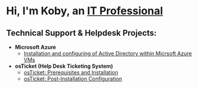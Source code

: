 <h1>Hi, I'm Koby, an <a href="www.linkedin.com/in/koby-noble-aa1917140">IT Professional</a>

<h2> Technical Support & Helpdesk Projects:</h2>

- <b>Microsoft Azure</b>
  - [Installation and configuring of Active Directory within Micrsoft Azure VMs](https://github.com/koby-nob/Active-Directory-Config)
- <b>osTicket (Help Desk Ticketing System)</b>
  - [osTicket: Prerequisites and Installation](https://github.com/koby-nob/kobynoble/blob/main/osTicket%20Pre-Install)
  - [osTicket: Post-Installation Configuration](https://github.com/koby-nob/kobynoble/blob/main/osTicket%20Post-Install)
